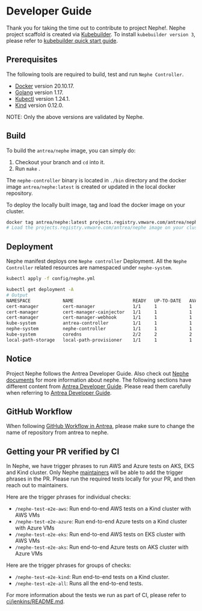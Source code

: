 # Developer Guide

Thank you for taking the time out to contribute to project Nephe!.
Nephe project scaffold is created via [Kubebuilder](https://github.com/kubernetes-sigs/kubebuilder).
To install `kubebuilder version 3`, please refer to
[kubebuilder quick start guide](https://book.kubebuilder.io/quick-start.html#installation).

## Prerequisites

The following tools are required to build, test and run `Nephe Controller`.

- [Docker](https://docs.docker.com/install/) version 20.10.17.
- [Golang](https://go.dev/dl/) version 1.17.
- [Kubectl](https://kubernetes.io/docs/tasks/tools/install-kubectl/) version 1.24.1.
- [Kind](https://kind.sigs.k8s.io/docs/user/quick-start/) version 0.12.0.

NOTE: Only the above versions are validated by Nephe.

## Build

To build the `antrea/nephe` image, you can simply do:

1. Checkout your branch and `cd` into it.
2. Run `make` .

The `nephe-controller` binary is located in `./bin` directory and the docker
image `antrea/nephe:latest` is created or updated in the local docker repository.

To deploy the locally built image, tag and load the docker image on your cluster.

```bash
docker tag antrea/nephe:latest projects.registry.vmware.com/antrea/nephe:latest
# Load the projects.registry.vmware.com/antrea/nephe image on your cluster.
```

## Deployment

Nephe manifest deploys one `Nephe controller` Deployment. All the
`Nephe Controller` related resources are namespaced under `nephe-system`.

```bash
kubectl apply -f config/nephe.yml
```

```bash
kubectl get deployment -A
# Output
NAMESPACE            NAME                      READY   UP-TO-DATE   AVAILABLE   AGE
cert-manager         cert-manager              1/1     1            1           41m
cert-manager         cert-manager-cainjector   1/1     1            1           41m
cert-manager         cert-manager-webhook      1/1     1            1           41m
kube-system          antrea-controller         1/1     1            1           41m
nephe-system         nephe-controller          1/1     1            1           40m
kube-system          coredns                   2/2     2            2           43m
local-path-storage   local-path-provisioner    1/1     1            1           43m
```

## Notice

Project Nephe follows the Antrea Developer Guide. Also check out
[Nephe documents](docs) for more information about nephe. The following sections
have different content from [Antrea Developer Guide](https://github.com/antrea-io/antrea/blob/main/CONTRIBUTING.md).
Please read them carefully when referring to
[Antrea Developer Guide](https://github.com/antrea-io/antrea/blob/main/CONTRIBUTING.md).

## GitHub Workflow

When following [GitHub Workflow in Antrea](https://github.com/antrea-io/antrea/blob/main/CONTRIBUTING.md#github-workflow),
please make sure to change the name of repository from antrea to nephe.

## Getting your PR verified by CI

In Nephe, we have trigger phrases to run AWS and Azure tests on AKS, EKS and
Kind cluster. Only Nephe [maintainers](MAINTAINERS.md#nephe-maintainers) will
be able to add the trigger phrases in the PR. Please run the required tests
locally for your PR, and then reach out to maintainers.

Here are the trigger phrases for individual checks:

- `/nephe-test-e2e-aws`: Run end-to-end AWS tests on a Kind cluster with AWS VMs
- `/nephe-test-e2e-azure`: Run end-to-end Azure tests on a Kind cluster with Azure VMs
- `/nephe-test-e2e-eks`: Run end-to-end AWS tests on EKS cluster with AWS VMs
- `/nephe-test-e2e-aks`: Run end-to-end Azure tests on AKS cluster with Azure VMs

Here are the trigger phrases for groups of checks:

- `/nephe-test-e2e-kind`: Run end-to-end tests on a Kind cluster.
- `/nephe-test-e2e-all`: Runs all the end-to-end tests.

For more information about the tests we run as part of CI, please refer to
[ci/jenkins/README.md](ci/jenkins/README.md).
